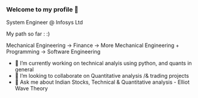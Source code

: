 ### Welcome to my profile 👋

System Engineer @ Infosys Ltd

My path so far : :)

Mechanical Engineering -> Finance -> More Mechanical Engineering + Programming -> Software Engineering 


- 🔭 I’m currently working on technical analyis using python, and quants in general 
- 👯 I’m looking to collaborate on Quantitative analysis /& trading projects 
- 💬 Ask me about Indian Stocks, Technical & Quantitative analysis - Elliot Wave Theory

